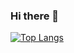 ### Hi there 👋
[![Top Langs](https://github-readme-stats.vercel.app/api/top-langs/?username=Kanji-Miyatani
)](https://github.com/anuraghazra/github-readme-stats)
<!--
**Kanji-Miyatani/Kanji-Miyatani** is a ✨ _special_ ✨ repository because its `README.md` (this file) appears on your GitHub profile.

Here are some ideas to get you started:

- 🔭 I’m currently working on ...
- 🌱 I’m currently learning ...
- 👯 I’m looking to collaborate on ...
- 🤔 I’m looking for help with ...
- 💬 Ask me about ...
- 📫 How to reach me: ...
- 😄 Pronouns: ...
- ⚡ Fun fact: ...
-->
